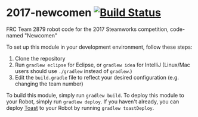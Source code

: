 # 2017-newcomen [![Build Status](https://travis-ci.org/frc2879/2017-newcomen.svg?branch=master)](https://travis-ci.org/frc2879/2017-newcomen)
FRC Team 2879 robot code for the 2017 Steamworks competition, code-named "Newcomen"

To set up this module in your development environment, follow these steps:

1. Clone the repository  
2. Run `gradlew eclipse` for Eclipse, or `gradlew idea` for IntelliJ (Linux/Mac users should use `./gradlew` instead of `gradlew`.)  
3. Edit the `build.gradle` file to reflect your desired configuration (e.g. changing the team number)  

To build this module, simply run `gradlew build`.
To deploy this module to your Robot, simply run `gradlew deploy`.
If you haven't already, you can deploy [Toast](https://github.com/Open-RIO/ToastAPI) to your Robot by running `gradlew toastDeploy`.
